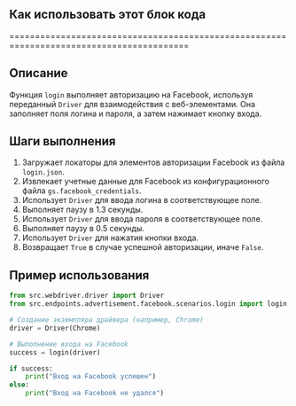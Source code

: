 ## Как использовать этот блок кода
=========================================================================================

Описание
-------------------------
Функция `login` выполняет авторизацию на Facebook, используя переданный `Driver` для взаимодействия с веб-элементами. Она заполняет поля логина и пароля, а затем нажимает кнопку входа.

Шаги выполнения
-------------------------
1. Загружает локаторы для элементов авторизации Facebook из файла `login.json`.
2. Извлекает учетные данные для Facebook из конфигурационного файла `gs.facebook_credentials`.
3. Использует `Driver` для ввода логина в соответствующее поле.
4. Выполняет паузу в 1.3 секунды.
5. Использует `Driver` для ввода пароля в соответствующее поле.
6. Выполняет паузу в 0.5 секунды.
7. Использует `Driver` для нажатия кнопки входа.
8. Возвращает `True` в случае успешной авторизации, иначе `False`.

Пример использования
-------------------------

```python
from src.webdriver.driver import Driver
from src.endpoints.advertisement.facebook.scenarios.login import login

# Создание экземпляра драйвера (например, Chrome)
driver = Driver(Chrome)

# Выполнение входа на Facebook
success = login(driver)

if success:
    print("Вход на Facebook успешен")
else:
    print("Вход на Facebook не удался")
```